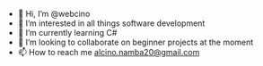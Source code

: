- 👋 Hi, I’m @webcino
- 👀 I’m interested in all things software development
- 🌱 I’m currently learning C#
- 💞️ I’m looking to collaborate on beginner projects at the moment
- 📫 How to reach me alcino.namba20@gmail.com

<!---
webcino/webcino is a ✨ special ✨ repository because its `README.md` (this file) appears on your GitHub profile.
You can click the Preview link to take a look at your changes.
--->
